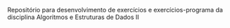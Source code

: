 Repositório para desenvolvimento de exercícios e exercícios-programa da disciplina Algoritmos e Estruturas de Dados II